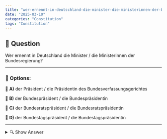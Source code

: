 ```yaml
---
title: "wer-ernennt-in-deutschland-die-minister-die-ministerinnen-der-bundesregierung"
date: "2025-03-10"
categories: "Constitution"
tags: "Constitution"
---
```


## 📌 **Question**

Wer ernennt in Deutschland die Minister / die Ministerinnen der Bundesregierung?



---

### 📝 **Options:**

🔘 **A)** der Präsident / die Präsidentin des Bundesverfassungsgerichtes

🔘 **B)** der Bundespräsident / die Bundespräsidentin

🔘 **C)** der Bundesratspräsident / die Bundesratspräsidentin

🔘 **D)** der Bundestagspräsident / die Bundestagspräsidentin

---

<details>
  <summary>🔍 Show Answer</summary>

  <p>
💡  <b>Correct Answer:</b>  b
  </p>
  <p>
    📖<b>Explanation:</b>
    In Deutschland besteht die Bundesregierung aus dem Bundeskanzler und den Bundesministern. Der Bundeskanzler wird vom Bundestag gewählt und bestimmt die Richtlinien der Politik. Die Bundesminister werden vom Bundeskanzler vorgeschlagen und offiziell vom Bundespräsidenten ernannt. Der Bundespräsident hat somit die formelle Aufgabe, die Minister zu ernennen und die Regierung ins Amt zu setzen. Andere Positionen wie der Präsident des Bundesverfassungsgerichts, der Bundesratspräsident oder der Bundestagspräsident haben keine Befugnis zur Ernennung der Bundesminister.
  </p>
</details>
